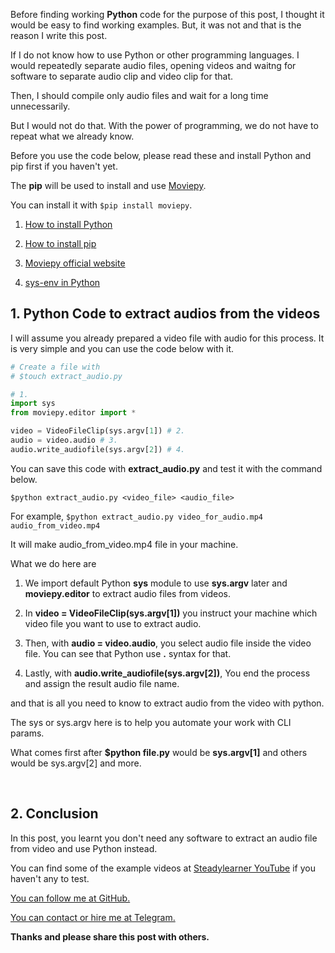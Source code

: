 <!--
  Post{
    subtitle: "Save audio files from videos with Python Moviepy",
    image: "/brand/Moviepy.png",
    image_decription: "Image from its website",
    tags: "Python, How, video, audio",
  }
-->

[YouTube]: https://www.youtube.com/channel/UCt_jsJOe91EVjd58kHpgTfw

[Moviepy]: https://zulko.github.io/moviepy/
[sys-env in Python]: https://stackoverflow.com/questions/4906977/how-do-i-access-environment-variables-from-python

[You can follow me at GitHub.]: https://github.com/steadylearner

[You can contact or hire me at Telegram.]: https://t.me/steadylearner

<!-- / -->

Before finding working **Python** code for the purpose of this post, I thought it would be easy to find working examples. But, it was not and that is the reason I write this post.

If I do not know how to use Python or other programming languages. I would repeatedly separate audio files, opening videos and waitng for software to separate audio clip and video clip for that.

Then, I should compile only audio files and wait for a long time unnecessarily.

But I would not do that. With the power of programming, we do not have to repeat what we already know.

Before you use the code below, please read these and install Python and pip first if you haven't yet.

The **pip** will be used to install and use [Moviepy]. 

You can install it with `$pip install moviepy`.
 
1. [How to install Python](https://realpython.com/installing-python/)

2. [How to install pip](https://linuxize.com/post/how-to-install-pip-on-ubuntu-18.04/)

3. [Moviepy official website](https://zulko.github.io/moviepy/install.html)

4. [sys-env in Python]

## 1. Python Code to extract audios from the videos

I will assume you already prepared a video file with audio for this process. It is very simple and you can use the code below with it.

```python
# Create a file with 
# $touch extract_audio.py

# 1.
import sys
from moviepy.editor import *

video = VideoFileClip(sys.argv[1]) # 2.
audio = video.audio # 3.
audio.write_audiofile(sys.argv[2]) # 4.
```

You can save this code with **extract_audio.py** and test it with the command below.

```console
$python extract_audio.py <video_file> <audio_file>
```

For example, `$python extract_audio.py video_for_audio.mp4 audio_from_video.mp4`

It will make audio_from_video.mp4 file in your machine.

What we do here are

1. We import default Python **sys** module to use **sys.argv** later and **moviepy.editor** to extract audio files from videos.

2. In **video = VideoFileClip(sys.argv[1])** you instruct your machine which video file you want to use to extract audio.

3. Then, with **audio = video.audio**, you select audio file inside the video file. You can see that Python use **.** syntax for that.

4. Lastly, with **audio.write_audiofile(sys.argv[2])**, You end the process and assign the result audio file name.

and that is all you need to know to extract audio from the video with python.

The sys or sys.argv here is to help you automate your work with CLI params.

What comes first after **$python file.py** would be **sys.argv[1]** and others would be sys.argv[2] and more.

<br />

## 2. Conclusion

In this post, you learnt you don't need any software to extract an audio file from video and use Python instead.

You can find some of the example videos at [Steadylearner YouTube][YouTube] if you haven't any to test.

[You can follow me at GitHub.]

[You can contact or hire me at Telegram.]

**Thanks and please share this post with others.**
